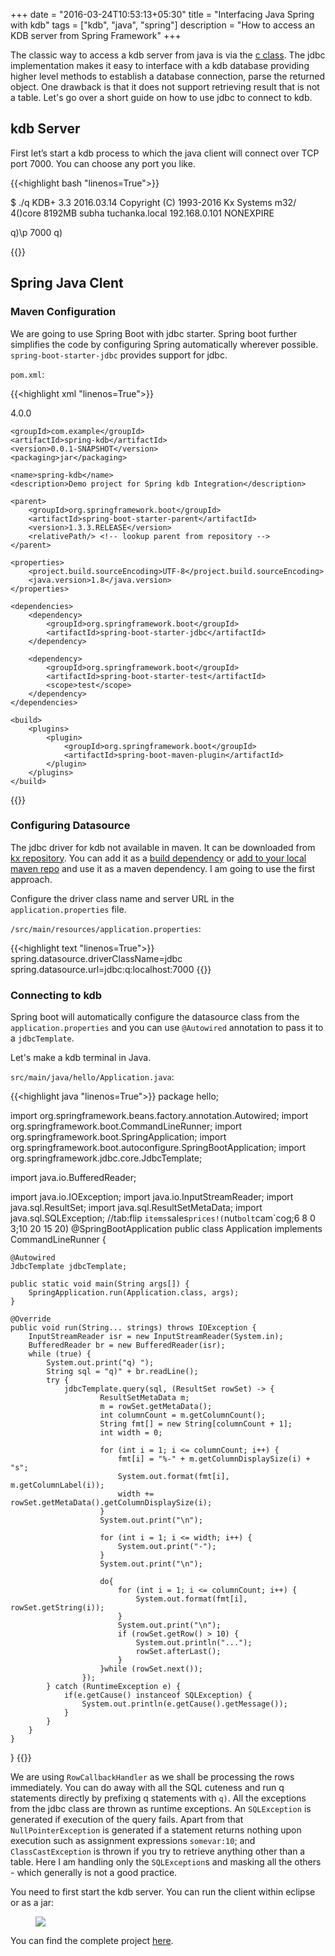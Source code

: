 +++
date = "2016-03-24T10:53:13+05:30"
title = "Interfacing Java Spring with kdb"
tags = ["kdb", "java", "spring"]
description = "How to access an KDB server from Spring Framework"
+++

The classic way to access a kdb server from java is via the [c class](https://github.com/KxSystems/javakdb/blob/master/src/kx/c.java). The jdbc implementation makes it easy to interface with a kdb database providing higher level methods to establish a database connection, parse the returned object. One drawback is that it does not support retrieving result that is not a table. Let's go over a short guide on how to use jdbc to connect to kdb.

## kdb Server

First let’s start a kdb process to which the java client will connect over TCP port 7000. You can choose any port you like.

{{<highlight bash "linenos=True">}}

$ ./q
KDB+ 3.3 2016.03.14 Copyright (C) 1993-2016 Kx Systems
m32/ 4()core 8192MB subha tuchanka.local 192.168.0.101 NONEXPIRE

q)\p 7000
q)

{{</highlight>}}

## Spring Java Clent

### Maven Configuration

We are going to use Spring Boot with jdbc starter. Spring boot further simplifies the code by configuring Spring automatically wherever possible. `spring-boot-starter-jdbc` provides support for jdbc.

```pom.xml```:

{{<highlight xml "linenos=True">}}
<?xml version="1.0" encoding="UTF-8"?>
<project xmlns="http://maven.apache.org/POM/4.0.0"
    xmlns:xsi="http://www.w3.org/2001/XMLSchema-instance"
    xsi:schemaLocation="http://maven.apache.org/POM/4.0.0
                        http://maven.apache.org/xsd/maven-4.0.0.xsd">
    <modelVersion>4.0.0</modelVersion>

    <groupId>com.example</groupId>
    <artifactId>spring-kdb</artifactId>
    <version>0.0.1-SNAPSHOT</version>
    <packaging>jar</packaging>

    <name>spring-kdb</name>
    <description>Demo project for Spring kdb Integration</description>

    <parent>
        <groupId>org.springframework.boot</groupId>
        <artifactId>spring-boot-starter-parent</artifactId>
        <version>1.3.3.RELEASE</version>
        <relativePath/> <!-- lookup parent from repository -->
    </parent>

    <properties>
        <project.build.sourceEncoding>UTF-8</project.build.sourceEncoding>
        <java.version>1.8</java.version>
    </properties>

    <dependencies>
        <dependency>
            <groupId>org.springframework.boot</groupId>
            <artifactId>spring-boot-starter-jdbc</artifactId>
        </dependency>

        <dependency>
            <groupId>org.springframework.boot</groupId>
            <artifactId>spring-boot-starter-test</artifactId>
            <scope>test</scope>
        </dependency>
    </dependencies>

    <build>
        <plugins>
            <plugin>
                <groupId>org.springframework.boot</groupId>
                <artifactId>spring-boot-maven-plugin</artifactId>
            </plugin>
        </plugins>
    </build>
</project>
{{</highlight>}}

### Configuring Datasource

The jdbc driver for kdb not available in maven. It can be downloaded from [kx repository](http://kx.com/q/c/jdbc.jar). You can add it as a [build dependency](http://stackoverflow.com/questions/3280353/how-to-import-a-jar-in-eclipse) or [add to your local maven repo](http://www.mkyong.com/maven/how-to-include-library-manully-into-maven-local-repository/) and use it as a maven dependency. I am going to use the first approach.

Configure the driver class name and server URL in the `application.properties` file.

`/src/main/resources/application.properties`:

{{<highlight text "linenos=True">}}
spring.datasource.driverClassName=jdbc
spring.datasource.url=jdbc:q:localhost:7000
{{</highlight>}}


### Connecting to kdb

Spring boot will automatically configure the datasource class from the `application.properties` and you can use `@Autowired` annotation to pass it to a `jdbcTemplate`.

Let's make a kdb terminal in Java.

``src/main/java/hello/Application.java``:

{{<highlight java "linenos=True">}}
package hello;

import org.springframework.beans.factory.annotation.Autowired;
import org.springframework.boot.CommandLineRunner;
import org.springframework.boot.SpringApplication;
import org.springframework.boot.autoconfigure.SpringBootApplication;
import org.springframework.jdbc.core.JdbcTemplate;

import java.io.BufferedReader;




import java.io.IOException;
import java.io.InputStreamReader;
import java.sql.ResultSet;
import java.sql.ResultSetMetaData;
import java.sql.SQLException;
//tab:flip `items`sales`prices!(`nut`bolt`cam`cog;6 8 0 3;10 20 15 20)
@SpringBootApplication
public class Application implements CommandLineRunner {

    @Autowired
    JdbcTemplate jdbcTemplate;

    public static void main(String args[]) {
        SpringApplication.run(Application.class, args);
    }

    @Override
    public void run(String... strings) throws IOException {
        InputStreamReader isr = new InputStreamReader(System.in);
        BufferedReader br = new BufferedReader(isr);
        while (true) {
            System.out.print("q) ");
            String sql = "q)" + br.readLine();
            try {
                jdbcTemplate.query(sql, (ResultSet rowSet) -> {
                        ResultSetMetaData m;
                        m = rowSet.getMetaData();
                        int columnCount = m.getColumnCount();
                        String fmt[] = new String[columnCount + 1];
                        int width = 0;

                        for (int i = 1; i <= columnCount; i++) {
                            fmt[i] = "%-" + m.getColumnDisplaySize(i) + "s";
                            System.out.format(fmt[i], m.getColumnLabel(i));
                            width += rowSet.getMetaData().getColumnDisplaySize(i);
                        }
                        System.out.print("\n");

                        for (int i = 1; i <= width; i++) {
                            System.out.print("-");
                        }
                        System.out.print("\n");

                        do{
                            for (int i = 1; i <= columnCount; i++) {
                                System.out.format(fmt[i], rowSet.getString(i));
                            }
                            System.out.print("\n");
                            if (rowSet.getRow() > 10) {
                                System.out.println("...");
                                rowSet.afterLast();
                            }
                        }while (rowSet.next());
                    });
            } catch (RuntimeException e) {
                if(e.getCause() instanceof SQLException) {
                    System.out.println(e.getCause().getMessage());
                }
            }
        }
    }
}
{{</highlight>}}

We are using `RowCallbackHandler` as we shall be processing the rows immediately. You can do away with all the SQL cuteness and run q statements directly by prefixing q statements with `q)`. All the exceptions from the jdbc class are thrown as runtime exceptions. An `SQLException` is generated if execution of the query fails. Apart from that `NullPointerException` is generated if a statement returns nothing upon execution such as assignment expressions `somevar:10`; and `ClassCastException` is thrown if you try to retrieve anything other than a table. Here I am handling only the `SQLException`s and masking all the others - which generally is not a good practice.

You need to first start the kdb server. You can run the client within eclipse or as a jar:


<figure>
    <img src="/img/P2_01.gif"></img>
</figure>

You can find the complete project [here](https://github.com/subhc/blogcodes/tree/master/spring-kdb-demo).


